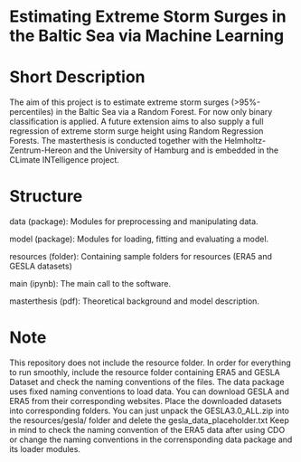 # Estimating Extreme Storm Surges in the Baltic Sea via Machine Learning

# Short Description
The aim of this project is to estimate extreme 
storm surges (>95%-percentiles) in the Baltic Sea via a Random Forest. 
For now only binary classification is applied. A future extension aims to also supply a full regression of extreme storm surge height using Random Regression Forests.
The masterthesis is conducted together with the Helmholtz-Zentrum-Hereon and the University of Hamburg 
and is embedded in the CLimate INTelligence project.

# Structure
data (package): Modules for preprocessing and manipulating data.

model (package): Modules for loading, fitting and evaluating a model.

resources (folder): Containing sample folders for resources (ERA5 and GESLA datasets)

main (ipynb): The main call to the software.

masterthesis (pdf): Theoretical background and model description.

# Note
This repository does not include the resource folder. In order for everything to run smoothly, 
include the resource folder containing ERA5 and GESLA Dataset and check the naming conventions of the files. 
The data package uses fixed naming conventions to load data.
You can download GESLA and ERA5 from their corresponding websites. Place the downloaded datasets into corresponding folders. You can just unpack the GESLA3.0_ALL.zip into the resources/gesla/ folder and delete the gesla_data_placeholder.txt
Keep in mind to check the naming convention of the ERA5 data after using CDO or change the naming conventions in the corrensponding data package and its loader modules.

